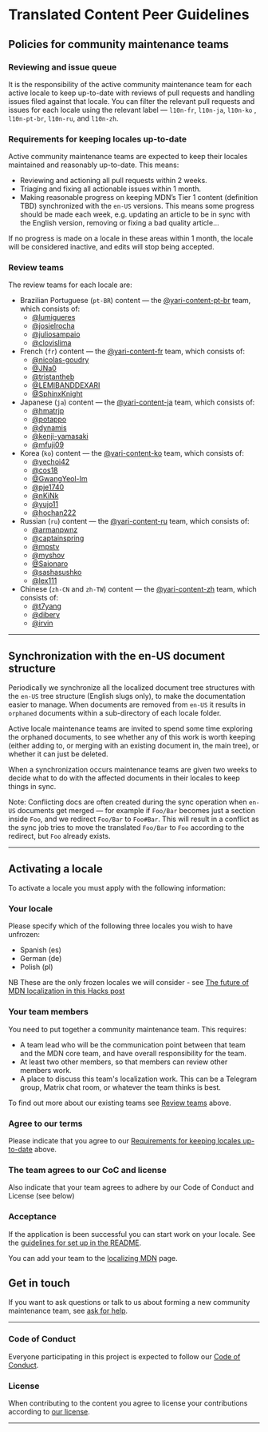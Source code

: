 # Translated Content Peer Guidelines

## Policies for community maintenance teams

### Reviewing and issue queue

It is the responsibility of the active community maintenance team for each
active locale to keep up-to-date with reviews of pull requests and handling
issues filed against that locale. You can filter the relevant pull requests and
issues for each locale using the relevant label — `l10n-fr`, `l10n-ja`, `l10n-ko`
, `l10n-pt-br`, `l10n-ru`, and `l10n-zh`.

### Requirements for keeping locales up-to-date

Active community maintenance teams are expected to keep their locales maintained
and reasonably up-to-date. This means:

- Reviewing and actioning all pull requests within 2 weeks.
- Triaging and fixing all actionable issues within 1 month.
- Making reasonable progress on keeping MDN’s Tier 1 content (definition TBD)
   synchronized with the `en-US` versions. This means some progress should be
   made each week, e.g. updating an article to be in sync with the English
   version, removing or fixing a bad quality article…

If no progress is made on a locale in these areas within 1 month, the locale
will be considered inactive, and edits will stop being accepted.

### Review teams

The review teams for each locale are:

- Brazilian Portuguese (`pt-BR`) content — the
[@yari-content-pt-br](https://github.com/orgs/mdn/teams/yari-content-pt-br)
  team, which consists of:
  - [@lumigueres](https://github.com/lumigueres)
  - [@josielrocha](https://github.com/josielrocha)
  - [@juliosampaio](https://github.com/juliosampaio)
  - [@clovislima](https://github.com/clovislima)
- French (`fr`) content — the
[@yari-content-fr](https://github.com/orgs/mdn/teams/yari-content-fr)
  team, which consists of:
  - [@nicolas-goudry](https://github.com/nicolas-goudry)
  - [@JNa0](https://github.com/JNa0)
  - [@tristantheb](https://github.com/tristantheb)
  - [@LEMIBANDDEXARI](https://github.com/LEMIBANDDEXARI)
  - [@SphinxKnight](https://github.com/SphinxKnight)
- Japanese (`ja`) content — the
[@yari-content-ja](https://github.com/orgs/mdn/teams/yari-content-ja)
  team, which consists of:
  - [@hmatrjp](https://github.com/hmatrjp)
  - [@potappo](https://github.com/potappo)
  - [@dynamis](https://github.com/dynamis)
  - [@kenji-yamasaki](https://github.com/kenji-yamasaki)
  - [@mfuji09](https://github.com/mfuji09)
- Korea (`ko`) content — the
[@yari-content-ko](https://github.com/orgs/mdn/teams/yari-content-ko)
  team, which consists of:
  - [@yechoi42](https://github.com/yechoi42)
  - [@cos18](https://github.com/cos18)
  - [@GwangYeol-Im](https://github.com/GwangYeol-Im)
  - [@pje1740](https://github.com/pje1740)
  - [@nKiNk](https://github.com/nKiNk)
  - [@yujo11](https://github.com/yujo11)
  - [@hochan222](https://github.com/hochan222)
- Russian (`ru`) content — the
[@yari-content-ru](https://github.com/orgs/mdn/teams/yari-content-ru)
  team, which consists of:
  - [@armanpwnz](https://github.com/armanpwnz)
  - [@captainspring](https://github.com/captainspring)
  - [@mpstv](https://github.com/mpstv)
  - [@myshov](https://github.com/myshov)
  - [@Saionaro](https://github.com/Saionaro)
  - [@sashasushko](https://github.com/sashasushko)
  - [@lex111](https://github.com/lex111)
- Chinese (`zh-CN` and `zh-TW`) content — the
[@yari-content-zh](https://github.com/orgs/mdn/teams/yari-content-zh)
  team, which consists of:
  - [@t7yang](https://github.com/t7yang)
  - [@dibery](https://github.com/dibery)
  - [@irvin](https://github.com/irvin)

---

## Synchronization with the en-US document structure

Periodically we synchronize all the localized document tree structures with the
`en-US` tree structure (English slugs only), to make the documentation easier
to manage. When documents are removed from `en-US` it results in `orphaned`
documents within a sub-directory of each locale folder.

Active locale maintenance teams are invited to spend some time exploring the
orphaned documents, to see whether any of this work is worth keeping (either
adding to, or merging with an existing document in, the main tree), or whether
it can just be deleted.

When a synchronization occurs maintenance teams are given two weeks to decide
 what to do with the affected documents in their locales to keep things in sync.

Note: Conflicting docs are often created during the sync operation when `en-US`
documents get merged — for example if `Foo/Bar` becomes just a section inside
`Foo`, and we redirect `Foo/Bar` to `Foo#Bar`. This will result in a conflict
as the sync job tries to move the translated `Foo/Bar` to `Foo` according to the
redirect, but `Foo` already exists.

---

## Activating a locale

To activate a locale you must apply with the following information:

### Your locale

Please specify which of the following three locales you wish to have unfrozen:

- Spanish (es)
- German (de)
- Polish (pl)

NB These are the only frozen locales we will consider - see
[The future of MDN localization in this Hacks post](https://hacks.mozilla.org/2020/10/mdn-web-docs-evolves-lowdown-on-the-upcoming-new-platform/)

### Your team members

You need to put together a community maintenance team. This requires:

- A team lead who will be the communication point between that team and the MDN
  core team, and have overall responsibility for the team.
- At least two other members, so that members can review other members work.
- A place to discuss this team's localization work. This can be a Telegram
  group, Matrix chat room, or whatever the team thinks is best.

To find out more about our existing teams see [Review teams](#review-teams)
above.

### Agree to our terms

Please indicate that you agree to our
[Requirements for keeping locales up-to-date](#requirements-for-keeping-locales-up-to-date)
 above.

### The team agrees to our CoC and license

Also indicate that your team agrees to adhere by our Code of Conduct and License
(see below)

### Acceptance

If the application is been successful you can start work on your locale. See the
 [guidelines for set up in the README](README.md).

You can add your team to the
[localizing MDN](https://developer.mozilla.org/en-US/docs/MDN/Contribute/Localize)
page.

## Get in touch

If you want to ask questions or talk to us about forming a new community
maintenance team, see [ask for help](https://developer.mozilla.org/en-US/docs/MDN/Contribute/Getting_started#step_4_ask_for_help).

---

### Code of Conduct

Everyone participating in this project is expected to follow our
[Code of Conduct](CODE_OF_CONDUCT.md).

### License

When contributing to the content you agree to license your contributions
according to [our license](LICENSE.md).

---
